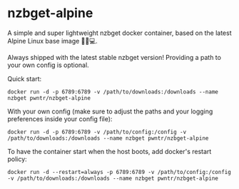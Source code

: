 # nzbget-alpine
A simple and super lightweight nzbget docker container, based on the latest Alpine Linux base image 🐧🐋💻.

Always shipped with the latest stable nzbget version! Providing a path to your own config is optional.

Quick start:
```shell
docker run -d -p 6789:6789 -v /path/to/downloads:/downloads --name nzbget pwntr/nzbget-alpine
```

With your own config (make sure to adjust the paths and your logging preferences inside your config file):
```shell
docker run -d -p 6789:6789 -v /path/to/config:/config -v /path/to/downloads:/downloads --name nzbget pwntr/nzbget-alpine
```

To have the container start when the host boots, add docker's restart policy:
```shell
docker run -d --restart=always -p 6789:6789 -v /path/to/config:/config -v /path/to/downloads:/downloads --name nzbget pwntr/nzbget-alpine
```
